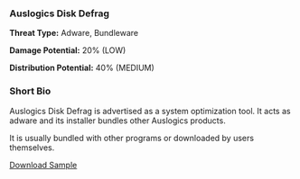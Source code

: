 ### **Auslogics Disk Defrag**

**Threat Type:** Adware, Bundleware




**Damage Potential:** 20% (LOW)

**Distribution Potential:** 40% (MEDIUM)


### **Short Bio**
Auslogics Disk Defrag is advertised as a system optimization tool. It acts as adware and its installer bundles other Auslogics products.

It is usually bundled with other programs or downloaded by users themselves.

[Download Sample](https://mega.nz/file/BHkC3bbB#izRXHB5mfuJmByeyhzUrcjvJO7twyztIQSQCWULfk9M)
